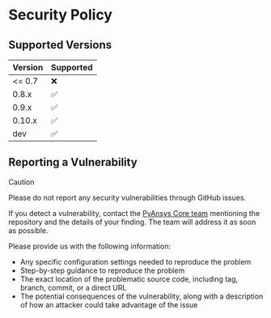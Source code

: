 <!--
Copyright (C) 2023 ANSYS, Inc. and/or its affiliates.
SPDX-License-Identifier: MIT


Permission is hereby granted, free of charge, to any person obtaining a copy
of this software and associated documentation files (the "Software"), to deal
in the Software without restriction, including without limitation the rights
to use, copy, modify, merge, publish, distribute, sublicense, and/or sell
copies of the Software, and to permit persons to whom the Software is
furnished to do so, subject to the following conditions:

The above copyright notice and this permission notice shall be included in all
copies or substantial portions of the Software.

THE SOFTWARE IS PROVIDED "AS IS", WITHOUT WARRANTY OF ANY KIND, EXPRESS OR
IMPLIED, INCLUDING BUT NOT LIMITED TO THE WARRANTIES OF MERCHANTABILITY,
FITNESS FOR A PARTICULAR PURPOSE AND NONINFRINGEMENT. IN NO EVENT SHALL THE
AUTHORS OR COPYRIGHT HOLDERS BE LIABLE FOR ANY CLAIM, DAMAGES OR OTHER
LIABILITY, WHETHER IN AN ACTION OF CONTRACT, TORT OR OTHERWISE, ARISING FROM,
OUT OF OR IN CONNECTION WITH THE SOFTWARE OR THE USE OR OTHER DEALINGS IN THE
SOFTWARE.
-->

# Security Policy

## Supported Versions

| Version | Supported          |
| ------- | ------------------ |
| <= 0.7  | :x:                |
| 0.8.x   | :white_check_mark: |
| 0.9.x   | :white_check_mark: |
| 0.10.x  | :white_check_mark: |
| dev     | :white_check_mark: |

## Reporting a Vulnerability

> [!CAUTION]
> Please do not report any security vulnerabilities through GitHub issues.

If you detect a vulnerability, contact the [PyAnsys Core team](mailto:pyansys.core@ansys.com)
mentioning the repository and the details of your finding. The team will address it as soon as possible.

Please provide us with the following information:

- Any specific configuration settings needed to reproduce the problem
- Step-by-step guidance to reproduce the problem
- The exact location of the problematic source code, including tag, branch, commit, or a direct URL
- The potential consequences of the vulnerability, along with a description of how an attacker could take advantage of the issue
